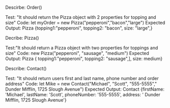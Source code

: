 Descirbe: Order()

Test: "It should return the Pizza object with 2 properties for topping and size"
Code: let myOrder = new Pizza("pepperoni","bacon","large")
Expected Output: Pizza  {topping1:"pepperoni", topping2: "bacon", size: "large",}

Decribe: Pizza()

Test:"It should return a Pizza object with two properties for toppings and size"
Code: new Pizza("pepperoni", "sausage", "medium")
Expected Output: Pizza { topping1:"pepperoni", topping2: "sausage",], size: medium}

Describe: Contact()

Test: "It should return users first and last name, phone number and order address"
Code: let Mike = new Contact("Michael", "Scott", "555-5555"," Dunder Mifflin, 1725 Slough Avenue")
Expected Output: Contact {firstName: 'Michael', lastName: 'Scott', phoneNumber: '555-5555', address: ' Dunder Mifflin, 1725 Slough Avenue'}
